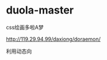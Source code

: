 
# duola-master
css绘画多啦A梦

http://119.29.94.99/daxiong/doraemon/

利用动态向 <style> 标签添加样式以及 <pre> 标签添加文本，模拟绘制海绵宝宝的过程。
主要使用原生 JavaScript 以及 CSS3 实现。利用 prism.js 实现代码高亮。
